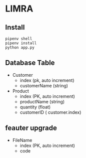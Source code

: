 # LIMRA

## Install
```
pipenv shell
pipenv install
python app.py
```

## Database Table
- Customer
    * index (pk, auto increment)
    * customerName 
    (string)
- Product
    * index (PK, auto increment)
    * productName (string)
    * quantity (float)
    * customerID ( customer.index)
## feauter upgrade
- FileName
    * index (PK, auto increment)
    * code